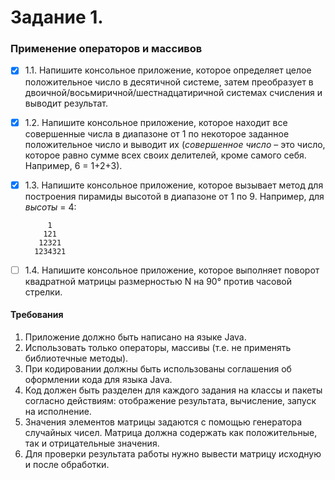# Задание 1. 

### Применение операторов и массивов
- [x] 1.1. Напишите консольное приложение, которое определяет целое
положительное число в десятичной системе, затем преобразует в
двоичной/восьмиричной/шестнадцатиричной системах счисления и выводит
результат.

- [x] 1.2. Напишите консольное приложение, которое находит все
совершенные числа в диапазоне от 1 по некоторое заданное положительное
число и выводит их (*совершенное число* – это число, которое равно сумме
всех своих делителей, кроме самого себя. Например, 6 = 1+2+3).

- [x] 1.3. Напишите консольное приложение, которое вызывает метод для
построения пирамиды высотой в диапазоне от 1 по 9. Например, для *высоты*
= 4:

           1
          121
         12321
        1234321

- [ ] 1.4. Напишите консольное приложение, которое выполняет поворот
квадратной матрицы размерностью N на 90° против часовой стрелки.

#### Требования
1. Приложение должно быть написано на языке Java.
2. Использовать только операторы, массивы (т.е. не применять
библиотечные методы).
3. При кодировании должны быть использованы соглашения об
оформлении кода для языка Java.
4. Код должен быть разделен для каждого задания на классы и пакеты
согласно действиям: отображение результата, вычисление, запуск на
исполнение.
5. Значения элементов матрицы задаются с помощью генератора
случайных чисел. Матрица должна содержать как положительные, так
и отрицательные значения.
6. Для проверки результата работы нужно вывести матрицу исходную и
после обработки.
